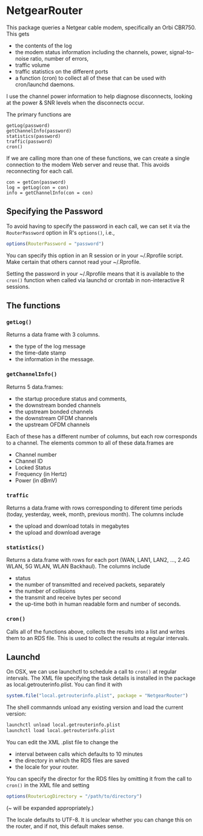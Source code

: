 # NetgearRouter

This package queries a Netgear cable modem, specifically an Orbi CBR750.
This gets 
+ the contents of the log 
+ the modem status information including the channels, power, signal-to-noise ratio, number of
errors,
+ traffic volume
+ traffic statistics on the different ports
+ a function (cron) to collect all of these that can be used with cron/launchd daemons.

I use the channel power information to help diagnose disconnects, looking at the power & SNR levels when the disconnects occur.

The primary functions are 
```
getLog(password)
getChannelInfo(password)
statistics(password)
traffic(password)
cron()
```

If we are calling more than one of these functions, we can
create a single connection to the modem Web server and reuse that.
This avoids reconnecting for each call.  
```
con = getCon(password)
log = getLog(con = con)
info = getChannelInfo(con = con)
```

## Specifying the Password

To avoid having to specify the password in each call,
we can set it via the `RouterPassword` option in R's `options()`, i.e.,
```r
options(RouterPassword = "password")
```

You can specify this option in an R session or in your ~/.Rprofile script.
Make certain that others cannot read your ~/.Rprofile.

Setting the password in your ~/.Rprofile means that it is available
to the `cron()` function when called via launchd or crontab in non-interactive R sessions.


## The functions

### `getLog()`
Returns a data frame with 3 columns.
+ the type of the log message
+ the time-date stamp
+ the information in the message.


### `getChannelInfo()` 
Returns 5 data.frames: 
+ the startup procedure status and comments, 
+ the downstream bonded channels
+ the upstream bonded channels
+ the downstream OFDM channels
+ the upstream OFDM channels

Each of these has a different number of columns,
but each row corresponds to a channel.
The elements common to all of these data.frames are
+ Channel number
+ Channel ID
+ Locked Status
+ Frequency (in Hertz)
+ Power (in dBmV)

### `traffic` 
Returns a data.frame
with rows corresponding to diferent time periods (today, yesterday, week, month, previous month).
The columns include
+ the upload and download totals in megabytes
+ the upload and download average 

### `statistics()` 
Returns a data.frame with rows for each 
port (WAN, LAN1, LAN2, ..., 2.4G WLAN, 5G WLAN, WLAN Backhaul).
The columns include
+ status
+ the number of transmitted and received packets, separately
+ the number of collisions
+ the transmit and receive bytes per second
+ the up-time both in human readable form and number of seconds.


### `cron()`
Calls all of the functions above, collects the results into a list
and writes them to an RDS file.
This is used to collect the results at regular intervals.



## Launchd

On OSX, we can use launchctl to schedule a call to `cron()` at regular intervals.
The XML file specifying the task details is installed in the package as
local.getrouterinfo.plist. You can find it with
```r
system.file("local.getrouterinfo.plist", package = "NetgearRouter")
```

The shell commannds unload any existing version and load the current version:
```sh
launchctl unload local.getrouterinfo.plist 
launchctl load local.getrouterinfo.plist 
```

You can edit the XML .plist file to change the
+ interval between calls which defaults to 10 minutes
+ the directory in which the RDS files are saved
+ the locale for your router.

You can specify the director for the RDS files by omitting it from the call to `cron()` in the XML
file and setting
```r
options(RouterLogDirectory = "/path/to/directory")
```
(~ will be expanded appropriately.)


The locale defaults to UTF-8.  It is unclear whether you can change this on the router, 
and if not, this default makes sense.
